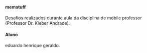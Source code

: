#### memstuff
Desafios realizados durante aula da disciplina de mobile professor (Professor Dr. Kleber Andrade).


#### Aluno
 eduardo henrique geraldo.
